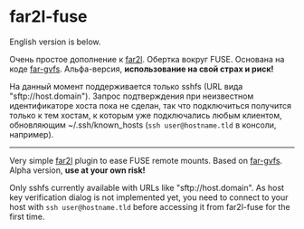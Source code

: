 # far2l-fuse

English version is below.

Очень простое дополнение к [far2l](https://github.com/elfmz/far2l). Обертка вокруг FUSE. Основана на коде [far-gvfs](https://github.com/cycleg/far-gvfs). Альфа-версия, **использование на свой страх и риск!**

На данный момент поддерживается только sshfs (URL вида "sftp://host.domain"). Запрос подтверждения при неизвестном идентификаторе хоста пока не сделан, так что подключиться получится только к тем хостам, к которым уже подключались любым клиентом, обновляющим ~/.ssh/known_hosts (`ssh user@hostname.tld` в консоли, например). 

---

Very simple [far2l](https://github.com/elfmz/far2l) plugin to ease FUSE remote mounts. Based on [far-gvfs](https://github.com/cycleg/far-gvfs). Alpha version, **use at your own risk!**

Only sshfs currently available with URLs like "sftp://host.domain". As host key verification dialog is not implemented yet, you need to connect to your host with `ssh user@hostname.tld` before accessing it from far2l-fuse for the first time.
